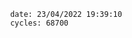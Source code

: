 

                date: 23/04/2022 19:39:10
                cycles: 68700

                         